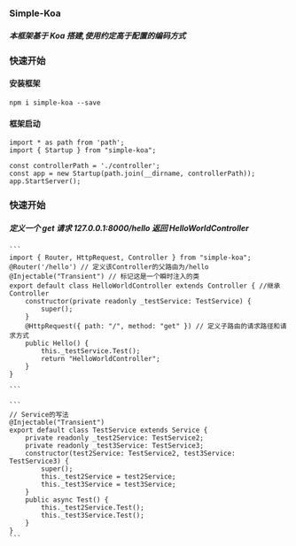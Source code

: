 ### Simple-Koa

##### 本框架基于 Koa 搭建,使用约定高于配置的编码方式

### 快速开始

#### 安装框架

`npm i simple-koa --save`

#### 框架启动

    import * as path from 'path';
    import { Startup } from "simple-koa";

    const controllerPath = './controller';
    const app = new Startup(path.join(__dirname, controllerPath));
    app.StartServer();

### 快速开始

##### 定义一个 get 请求 127.0.0.1:8000/hello 返回 HelloWorldController

    ```
    import { Router, HttpRequest, Controller } from "simple-koa";
    @Router('/hello') // 定义该Controller的父路由为/hello
    @Injectable("Transient") // 标记这是一个瞬时注入的类
    export default class HelloWorldController extends Controller { //继承Controller
    	constructor(private readonly _testService: TestService) {
    		super();
    	}
        @HttpRequest({ path: "/", method: "get" }) // 定义子路由的请求路径和请求方式
        public Hello() {
    		this._testService.Test();
            return "HelloWorldController";
        }
    }
	
    ```

    ```
    // Service的写法
    @Injectable("Transient")
    export default class TestService extends Service {
    	private readonly _test2Service: TestService2;
    	private readonly _test3Service: TestService3;
    	constructor(test2Service: TestService2, test3Service: TestService3) {
        	super();
        	this._test2Service = test2Service;
        	this._test3Service = test3Service;
    	}
    	public async Test() {
        	this._test2Service.Test();
        	this._test3Service.Test();
    	}
    }
    ```
